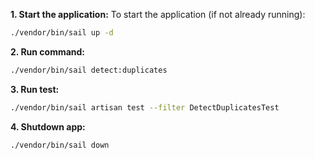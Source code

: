 
**1. Start the application:**
To start the application (if not already running):
```sh
./vendor/bin/sail up -d
```

**2. Run command:**
```sh
./vendor/bin/sail detect:duplicates
```

**3. Run test:**
```sh
./vendor/bin/sail artisan test --filter DetectDuplicatesTest
```

**4. Shutdown app:**
```sh
./vendor/bin/sail down
```
